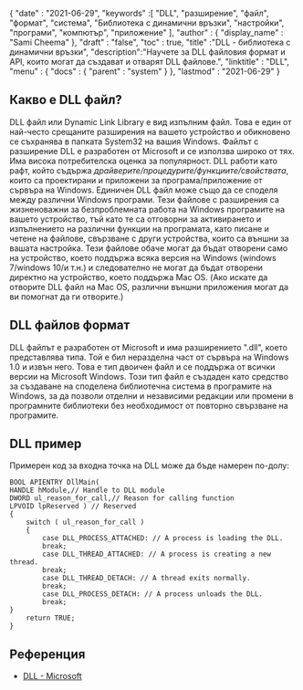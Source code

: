 {
  "date" : "2021-06-29",
  "keywords" :[ "DLL", "разширение", "файл", "формат", "система", "Библиотека с динамични връзки", "настройки", "програми", "компютър", "приложение" ],
  "author" : {
    "display_name" : "Sami Cheema"
},
  "draft" : "false",
  "toc" : true,
  "title" :"DLL - библиотека с динамични връзки",
  "description":"Научете за DLL файловия формат и API, които могат да създават и отварят DLL файлове.",
  "linktitle" : "DLL",
  "menu" : {
    "docs" : {
      "parent" : "system"
}
},
  "lastmod" : "2021-06-29"
}

## Какво е DLL файл? ##

DLL файл или Dynamic Link Library е вид изпълним файл. Това е един от най-често срещаните разширения на вашето устройство и обикновено се съхранява в папката System32 на вашия Windows. Файлът с разширение DLL е разработен от Microsoft и се използва широко от тях. Има висока потребителска оценка за популярност. DLL работи като рафт, който съдържа *драйверите/процедурите/функциите/свойствата*, които са проектирани и приложени за програма/приложение от сървъра на Windows. Единичен DLL файл може също да се споделя между различни Windows програми. Тези файлове с разширения са жизненоважни за безпроблемната работа на Windows програмите на вашето устройство, тъй като те са отговорни за активирането и изпълнението на различни функции на програмата, като писане и четене на файлове, свързване с други устройства, които са външни за вашата настройка.
Тези файлове обаче могат да бъдат отворени само на устройство, което поддържа всяка версия на Windows (windows 7/windows 10/и т.н.) и следователно не могат да бъдат отворени директно на устройство, което поддържа Mac OS. (Ако искате да отворите DLL файл на Mac OS, различни външни приложения могат да ви помогнат да ги отворите.)


## DLL файлов формат ##

DLL файлът е разработен от Microsoft и има разширението ".dll", което представлява типа. Той е бил неразделна част от сървъра на Windows 1.0 и извън него. Това е тип двоичен файл и се поддържа от всички версии на Microsoft Windows. Този тип файл е създаден като средство за създаване на споделена библиотечна система в програмите на Windows, за да позволи отделни и независими редакции или промени в програмните библиотеки без необходимост от повторно свързване на програмите.


## DLL пример ##

Примерен код за входна точка на DLL може да бъде намерен по-долу:

```
BOOL APIENTRY DllMain(
HANDLE hModule,// Handle to DLL module
DWORD ul_reason_for_call,// Reason for calling function
LPVOID lpReserved ) // Reserved
{
    switch ( ul_reason_for_call )
    {
        case DLL_PROCESS_ATTACHED: // A process is loading the DLL.
        break;
        case DLL_THREAD_ATTACHED: // A process is creating a new thread.
        break;
        case DLL_THREAD_DETACH: // A thread exits normally.
        break;
        case DLL_PROCESS_DETACH: // A process unloads the DLL.
        break;
}
    return TRUE;
}

```

## Референция ##

* [DLL - Microsoft](https://learn.microsoft.com/en-us/troubleshoot/windows-client/deployment/dynamic-link-library)
